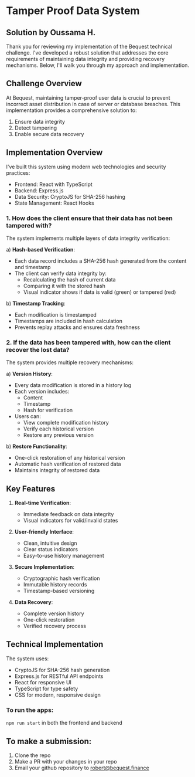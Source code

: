 # Tamper Proof Data System

## Solution by Oussama H.

Thank you for reviewing my implementation of the Bequest technical challenge. I've developed a robust solution that addresses the core requirements of maintaining data integrity and providing recovery mechanisms. Below, I'll walk you through my approach and implementation.

## Challenge Overview

At Bequest, maintaining tamper-proof user data is crucial to prevent incorrect asset distribution in case of server or database breaches. This implementation provides a comprehensive solution to:

1. Ensure data integrity
2. Detect tampering
3. Enable secure data recovery

## Implementation Overview

I've built this system using modern web technologies and security practices:

- Frontend: React with TypeScript
- Backend: Express.js
- Data Security: CryptoJS for SHA-256 hashing
- State Management: React Hooks

### 1. How does the client ensure that their data has not been tampered with?

The system implements multiple layers of data integrity verification:

a) **Hash-based Verification**:

- Each data record includes a SHA-256 hash generated from the content and timestamp
- The client can verify data integrity by:
  - Recalculating the hash of current data
  - Comparing it with the stored hash
  - Visual indicator shows if data is valid (green) or tampered (red)

b) **Timestamp Tracking**:

- Each modification is timestamped
- Timestamps are included in hash calculation
- Prevents replay attacks and ensures data freshness

### 2. If the data has been tampered with, how can the client recover the lost data?

The system provides multiple recovery mechanisms:

a) **Version History**:

- Every data modification is stored in a history log
- Each version includes:
  - Content
  - Timestamp
  - Hash for verification
- Users can:
  - View complete modification history
  - Verify each historical version
  - Restore any previous version

b) **Restore Functionality**:

- One-click restoration of any historical version
- Automatic hash verification of restored data
- Maintains integrity of restored data

## Key Features

1. **Real-time Verification**:

   - Immediate feedback on data integrity
   - Visual indicators for valid/invalid states

2. **User-friendly Interface**:

   - Clean, intuitive design
   - Clear status indicators
   - Easy-to-use history management

3. **Secure Implementation**:

   - Cryptographic hash verification
   - Immutable history records
   - Timestamp-based versioning

4. **Data Recovery**:
   - Complete version history
   - One-click restoration
   - Verified recovery process

## Technical Implementation

The system uses:

- CryptoJS for SHA-256 hash generation
- Express.js for RESTful API endpoints
- React for responsive UI
- TypeScript for type safety
- CSS for modern, responsive design

### To run the apps:

`npm run start` in both the frontend and backend

## To make a submission:

1. Clone the repo
2. Make a PR with your changes in your repo
3. Email your github repository to robert@bequest.finance
